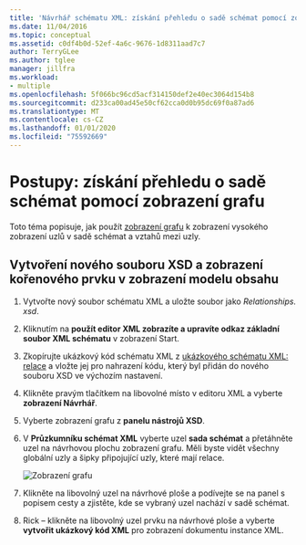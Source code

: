 ```yaml
---
title: 'Návrhář schématu XML: získání přehledu o sadě schémat pomocí zobrazení grafu'
ms.date: 11/04/2016
ms.topic: conceptual
ms.assetid: c0df4b0d-52ef-4a6c-9676-1d8311aad7c7
author: TerryGLee
ms.author: tglee
manager: jillfra
ms.workload:
- multiple
ms.openlocfilehash: 5f066bc96cd5acf314150def2e40ec3064d154b8
ms.sourcegitcommit: d233ca00ad45e50cf62cca0d0b95dc69f0a87ad6
ms.translationtype: MT
ms.contentlocale: cs-CZ
ms.lasthandoff: 01/01/2020
ms.locfileid: "75592669"
---
```

# <a name="how-to-get-an-overview-of-a-schema-set-using-the-graph-view"></a>Postupy: získání přehledu o sadě schémat pomocí zobrazení grafu

Toto téma popisuje, jak použít [zobrazení grafu](../xml-tools/graph-view.md) k zobrazení vysokého zobrazení uzlů v sadě schémat a vztahů mezi uzly.

## <a name="to-create-a-new-xsd-file-and-display-the-root-element-in-the-content-model-view"></a>Vytvoření nového souboru XSD a zobrazení kořenového prvku v zobrazení modelu obsahu

1. Vytvořte nový soubor schématu XML a uložte soubor jako *Relationships. xsd*.

2. Kliknutím na **použít editor XML zobrazíte a upravíte odkaz základní soubor XML schématu** v zobrazení Start.

3. Zkopírujte ukázkový kód schématu XML z [ukázkového schématu XML: relace](../xml-tools/sample-xsd-file-relationships.md) a vložte jej pro nahrazení kódu, který byl přidán do nového souboru XSD ve výchozím nastavení.

4. Klikněte pravým tlačítkem na libovolné místo v editoru XML a vyberte **zobrazení Návrhář**.

5. Vyberte zobrazení grafu z **panelu nástrojů XSD**.

6. V **Průzkumníku schémat XML** vyberte uzel **sada schémat** a přetáhněte uzel na návrhovou plochu zobrazení grafu. Měli byste vidět všechny globální uzly a šipky připojující uzly, které mají relace.

     ![Zobrazení grafu](../xml-tools/media/relationshipingraphview.gif)

7. Klikněte na libovolný uzel na návrhové ploše a podívejte se na panel s popisem cesty a zjistěte, kde se vybraný uzel nachází v sadě schémat.

8. Rick – klikněte na libovolný uzel prvku na návrhové ploše a vyberte **vytvořit ukázkový kód XML** pro zobrazení dokumentu instance XML.
